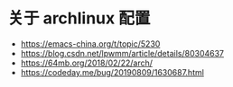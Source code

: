 # 关于 archlinux 配置

* https://emacs-china.org/t/topic/5230
* https://blog.csdn.net/lpwmm/article/details/80304637
* https://64mb.org/2018/02/22/arch/
* https://codeday.me/bug/20190809/1630687.html
